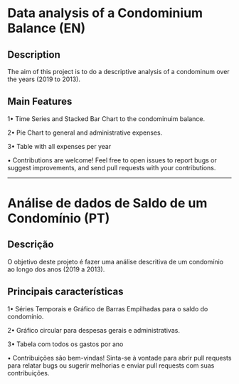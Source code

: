 # Data analysis of a Condominium Balance (EN)

## Description
The aim of this project is to do a descriptive analysis of a condominum over the years (2019 to 2013).

## Main Features
1• Time Series and Stacked Bar Chart to the condominuim balance.

2• Pie Chart to general and administrative expenses.

3• Table with all expenses per year

• Contributions are welcome! Feel free to open issues to report bugs or suggest improvements, and send pull requests with your contributions.

___________________________________________________
# Análise de dados de Saldo de um Condomínio (PT)

## Descrição
O objetivo deste projeto é fazer uma análise descritiva de um condomínio ao longo dos anos (2019 a 2013).

## Principais características
1• Séries Temporais e Gráfico de Barras Empilhadas para o saldo do condomínio.

2• Gráfico circular para despesas gerais e administrativas.

3• Tabela com todos os gastos por ano

• Contribuições são bem-vindas! Sinta-se à vontade para abrir pull requests para relatar bugs ou sugerir melhorias e enviar pull requests com suas contribuições.
